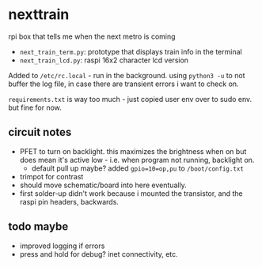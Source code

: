 # nexttrain
rpi box that tells me when the next metro is coming

- `next_train_term.py`: prototype that displays train info in the terminal
- `next_train_lcd.py`: raspi 16x2 character lcd version

Added to `/etc/rc.local` - run in the background. using `python3 -u` to not buffer the log file, in case there are transient errors i want to check on.

`requirements.txt` is way too much - just copied user env over to sudo env. but fine for now.

## circuit notes
- PFET to turn on backlight. this maximizes the brightness when on but does mean it's active low - i.e. when program not running, backlight on.
    - default pull up maybe? added `gpio=10=op,pu` to `/boot/config.txt`
- trimpot for contrast
- should move schematic/board into here eventually.
- first solder-up didn't work because i mounted the transistor, and the raspi pin headers, backwards.

## todo maybe
- improved logging if errors
- press and hold for debug? inet connectivity, etc.